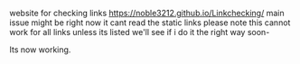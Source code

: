 website for checking links
https://noble3212.github.io/Linkchecking/
main issue might be right now it cant read the static links
please note this cannot work for all links unless its  listed we'll see if i do it the right way soon-

Its now working.
